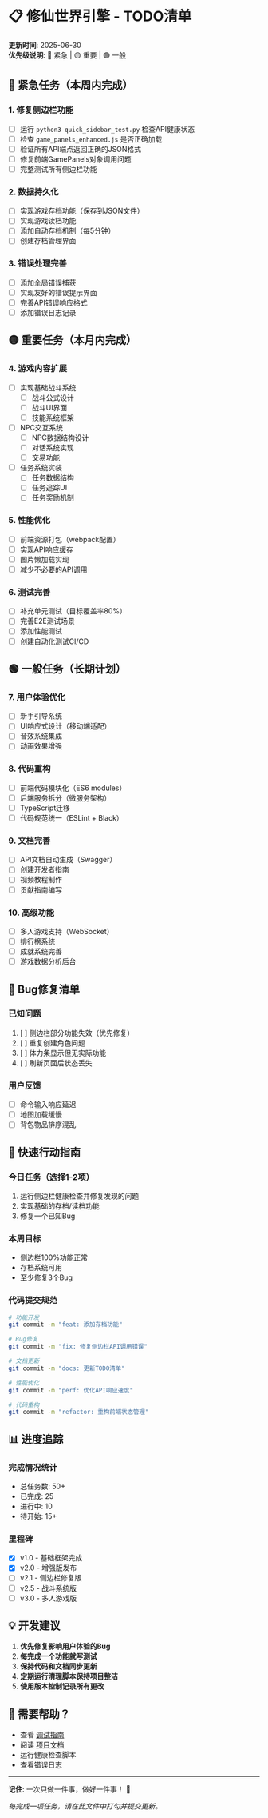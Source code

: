 # 📋 修仙世界引擎 - TODO清单

**更新时间**: 2025-06-30  
**优先级说明**: 🔴 紧急 | 🟡 重要 | 🟢 一般

## 🔴 紧急任务（本周内完成）

### 1. 修复侧边栏功能
- [ ] 运行 `python3 quick_sidebar_test.py` 检查API健康状态
- [ ] 检查 `game_panels_enhanced.js` 是否正确加载
- [ ] 验证所有API端点返回正确的JSON格式
- [ ] 修复前端GamePanels对象调用问题
- [ ] 完整测试所有侧边栏功能

### 2. 数据持久化
- [ ] 实现游戏存档功能（保存到JSON文件）
- [ ] 实现游戏读档功能
- [ ] 添加自动存档机制（每5分钟）
- [ ] 创建存档管理界面

### 3. 错误处理完善
- [ ] 添加全局错误捕获
- [ ] 实现友好的错误提示界面
- [ ] 完善API错误响应格式
- [ ] 添加错误日志记录

## 🟡 重要任务（本月内完成）

### 4. 游戏内容扩展
- [ ] 实现基础战斗系统
  - [ ] 战斗公式设计
  - [ ] 战斗UI界面
  - [ ] 技能系统框架
- [ ] NPC交互系统
  - [ ] NPC数据结构设计
  - [ ] 对话系统实现
  - [ ] 交易功能
- [ ] 任务系统实装
  - [ ] 任务数据结构
  - [ ] 任务追踪UI
  - [ ] 任务奖励机制

### 5. 性能优化
- [ ] 前端资源打包（webpack配置）
- [ ] 实现API响应缓存
- [ ] 图片懒加载实现
- [ ] 减少不必要的API调用

### 6. 测试完善
- [ ] 补充单元测试（目标覆盖率80%）
- [ ] 完善E2E测试场景
- [ ] 添加性能测试
- [ ] 创建自动化测试CI/CD

## 🟢 一般任务（长期计划）

### 7. 用户体验优化
- [ ] 新手引导系统
- [ ] UI响应式设计（移动端适配）
- [ ] 音效系统集成
- [ ] 动画效果增强

### 8. 代码重构
- [ ] 前端代码模块化（ES6 modules）
- [ ] 后端服务拆分（微服务架构）
- [ ] TypeScript迁移
- [ ] 代码规范统一（ESLint + Black）

### 9. 文档完善
- [ ] API文档自动生成（Swagger）
- [ ] 创建开发者指南
- [ ] 视频教程制作
- [ ] 贡献指南编写

### 10. 高级功能
- [ ] 多人游戏支持（WebSocket）
- [ ] 排行榜系统
- [ ] 成就系统完善
- [ ] 游戏数据分析后台

## 🐛 Bug修复清单

### 已知问题
1. [ ] 侧边栏部分功能失效（优先修复）
2. [ ] 重复创建角色问题
3. [ ] 体力条显示但无实际功能
4. [ ] 刷新页面后状态丢失

### 用户反馈
- [ ] 命令输入响应延迟
- [ ] 地图加载缓慢
- [ ] 背包物品排序混乱

## 🚀 快速行动指南

### 今日任务（选择1-2项）
1. 运行侧边栏健康检查并修复发现的问题
2. 实现基础的存档/读档功能
3. 修复一个已知Bug

### 本周目标
- 侧边栏100%功能正常
- 存档系统可用
- 至少修复3个Bug

### 代码提交规范
```bash
# 功能开发
git commit -m "feat: 添加存档功能"

# Bug修复
git commit -m "fix: 修复侧边栏API调用错误"

# 文档更新
git commit -m "docs: 更新TODO清单"

# 性能优化
git commit -m "perf: 优化API响应速度"

# 代码重构
git commit -m "refactor: 重构前端状态管理"
```

## 📊 进度追踪

### 完成情况统计
- 总任务数: 50+
- 已完成: 25
- 进行中: 10
- 待开始: 15+

### 里程碑
- [x] v1.0 - 基础框架完成
- [x] v2.0 - 增强版发布
- [ ] v2.1 - 侧边栏修复版
- [ ] v2.5 - 战斗系统版
- [ ] v3.0 - 多人游戏版

## 💡 开发建议

1. **优先修复影响用户体验的Bug**
2. **每完成一个功能就写测试**
3. **保持代码和文档同步更新**
4. **定期运行清理脚本保持项目整洁**
5. **使用版本控制记录所有更改**

## 🤝 需要帮助？

- 查看 [调试指南](./SIDEBAR_DEBUG_GUIDE.md)
- 阅读 [项目文档](./docs/INDEX.md)
- 运行健康检查脚本
- 查看错误日志

---

**记住**: 一次只做一件事，做好一件事！ 🎯

*每完成一项任务，请在此文件中打勾并提交更新。*
